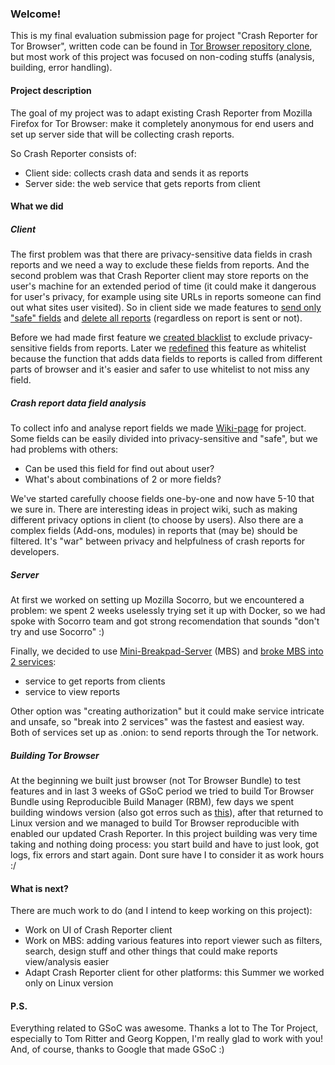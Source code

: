### Welcome!

This is my final evaluation submission page for project "Crash Reporter for Tor Browser", written code can be found in [Tor Browser repository clone](https://github.com/nmago/tor-browser/commits/crdevc?author=nmago), but most work of this project was focused on non-coding stuffs (analysis, building, error handling).


#### Project description
 
The goal of my project was to adapt existing Crash Reporter from Mozilla Firefox for Tor Browser: make it completely anonymous for end users and set up server side that will be collecting crash reports. 

So Crash Reporter consists of:
 - Client side: collects crash data and sends it as reports
 - Server side: the web service that gets reports from client


#### What we did

##### Client

The first problem was that there are privacy-sensitive data fields in crash reports and we need a way to exclude these fields from reports. And the second problem was that Crash Reporter client may store reports on the user's machine for an extended period of time (it could make it dangerous for user's privacy, for example using site URLs in reports someone can find out what sites user visited). So in client side we made features to [send only "safe" fields](https://github.com/nmago/tor-browser/commit/2e11a5d429c6b915843091a8a1ac6d9f67248c6a) and [delete all reports](https://github.com/nmago/tor-browser/commit/9f8cc07aed4760604d74703f1991e2e5fbe9f441) (regardless on report is sent or not).

Before we had made first feature we [created blacklist](https://github.com/nmago/tor-browser/commit/ed40112896b88057149f54452195e545f4c1c286) to exclude privacy-sensitive fields from reports. Later we [redefined](https://github.com/nmago/tor-browser/commit/1b3bf799aec4327e99eb0fe0365a637a2dd49790) this feature as whitelist because the function that adds data fields to reports is called from different parts of browser and it's easier and safer to use whitelist to not miss any field. 

##### Crash report data field analysis

To collect info and analyse report fields we made [Wiki-page](https://trac.torproject.org/projects/tor/wiki/doc/crashreporter) for project. Some fields can be easily divided into privacy-sensitive and "safe", but we had problems with others:
 - Can be used this field for find out about user?
 - What's about combinations of 2 or more fields?

We've started carefully choose fields one-by-one and now have 5-10 that we sure in. There are interesting ideas in project wiki, such as making different privacy options in client (to choose by users). Also there are a complex fields (Add-ons, modules) in reports that (may be) should be filtered.
It's "war" between privacy and helpfulness of crash reports for developers.

##### Server

At first we worked on setting up Mozilla Socorro, but we encountered a problem: we spent 2 weeks uselessly trying set it up with Docker, so we had spoke with Socorro team and got strong recomendation that sounds "don't try and use Socorro" :) 

Finally, we decided to use  [Mini-Breakpad-Server](https://github.com/electron/mini-breakpad-server) (MBS) and [broke MBS into 2 services](https://github.com/tomrittervg/mini-breakpad-server/commit/d060952ef89ddd5aa0e95f4345faf206bef7a878): 
 - service to get reports from clients
 - service to view reports

Other option was "creating authorization" but it could make service intricate and unsafe, so "break into 2 services" was the fastest and easiest way. 
Both of services set up as .onion: to send reports through the Tor network. 

##### Building Tor Browser

At the beginning we built just browser (not Tor Browser Bundle) to test features and in last 3 weeks of GSoC period we tried to build Tor Browser Bundle using Reproducible Build Manager (RBM), few days we spent building windows version (also got erros such as [this](https://bugzilla.mozilla.org/show_bug.cgi?id=1391685)), after that returned to Linux version and we managed to build Tor Browser reproducible with enabled our updated Crash Reporter. 
In this project building was very time taking and nothing doing process: you start build and have to just look, got logs, fix errors and start again. Dont sure have I to consider it as work hours :/


#### What is next?

There are much work to do (and I intend to keep working on this project):
 - Work on UI of Crash Reporter client
 - Work on MBS: adding various features into report viewer such as filters, search, design stuff and other things that could make reports view/analysis easier
 - Adapt Crash Reporter client for other platforms: this Summer we worked only on Linux version


#### P.S.

Everything related to GSoC was awesome. Thanks a lot to The Tor Project, especially to Tom Ritter and Georg Koppen, I'm really glad to work with you! And, of course, thanks to Google that made GSoC :)


